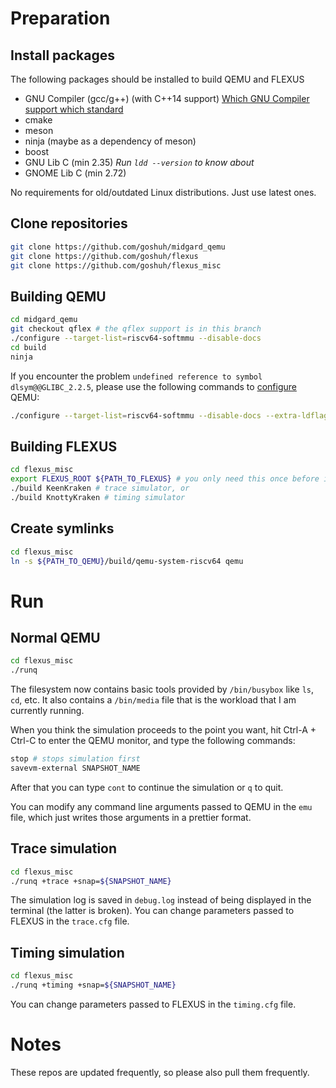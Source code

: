 # Preparation

## Install packages

The following packages should be installed to build QEMU and FLEXUS

- GNU Compiler (gcc/g++) (with C++14 support) [Which GNU Compiler support which standard](https://gcc.gnu.org/projects/cxx-status.html)
- cmake
- meson
- ninja (maybe as a dependency of meson)
- boost
- GNU Lib C (min 2.35) _Run `ldd --version` to know about_
- GNOME Lib C (min 2.72) 

No requirements for old/outdated Linux distributions. Just use latest ones.

## Clone repositories

```sh
git clone https://github.com/goshuh/midgard_qemu
git clone https://github.com/goshuh/flexus
git clone https://github.com/goshuh/flexus_misc
```

## Building QEMU

```sh
cd midgard_qemu
git checkout qflex # the qflex support is in this branch
./configure --target-list=riscv64-softmmu --disable-docs
cd build
ninja
```

If you encounter the problem `undefined reference to symbol dlsym@@GLIBC_2.2.5`, please use the following commands to [configure](https://stackoverflow.com/questions/67667369/undefined-reference-to-symbol-dlsymglibc-2-2-5) QEMU:

```sh
./configure --target-list=riscv64-softmmu --disable-docs --extra-ldflags='-Wl,--no-as-needed,-ldl'
```

## Building FLEXUS
```sh
cd flexus_misc
export FLEXUS_ROOT ${PATH_TO_FLEXUS} # you only need this once before invoking build
./build KeenKraken # trace simulator, or
./build KnottyKraken # timing simulator
```

## Create symlinks
```sh
cd flexus_misc
ln -s ${PATH_TO_QEMU}/build/qemu-system-riscv64 qemu
```

# Run

## Normal QEMU

```sh
cd flexus_misc
./runq
```

The filesystem now contains basic tools provided by `/bin/busybox` like `ls`, `cd`, etc. It also contains a `/bin/media` file that is the workload that I am currently running.

When you think the simulation proceeds to the point you want, hit Ctrl-A + Ctrl-C to enter the QEMU monitor, and type the following commands:
```sh
stop # stops simulation first
savevm-external SNAPSHOT_NAME
```

After that you can type `cont` to continue the simulation or `q` to quit.

You can modify any command line arguments passed to QEMU in the `emu` file, which just writes those arguments in a prettier format.

## Trace simulation

```sh
cd flexus_misc
./runq +trace +snap=${SNAPSHOT_NAME}
```

The simulation log is saved in `debug.log` instead of being displayed in the terminal (the latter is broken). You can change parameters passed to FLEXUS in the `trace.cfg` file.

## Timing simulation

```sh
cd flexus_misc
./runq +timing +snap=${SNAPSHOT_NAME}
```

You can change parameters passed to FLEXUS in the `timing.cfg` file.

# Notes

These repos are updated frequently, so please also pull them frequently.
